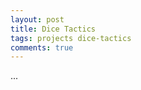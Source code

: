 ```yaml
---
layout: post
title: Dice Tactics
tags: projects dice-tactics
comments: true
---
```


...

[1]:    https://10c8.github.io/dicetactics/
